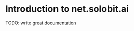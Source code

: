 # Introduction to net.solobit.ai

TODO: write [great documentation](http://jacobian.org/writing/great-documentation/what-to-write/)
